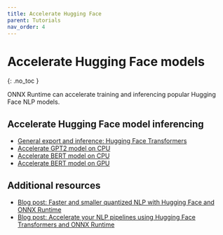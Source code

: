 ```yaml
---
title: Accelerate Hugging Face
parent: Tutorials
nav_order: 4
---
```

# Accelerate Hugging Face models
{: .no_toc }

ONNX Runtime can accelerate training and inferencing popular Hugging Face NLP models.

<!-- ## Contents
{: .no_toc }

* TOC placeholder
{:toc} -->

## Accelerate Hugging Face model inferencing

* [General export and inference: Hugging Face Transformers](https://github.com/huggingface/notebooks/blob/master/examples/onnx-export.ipynb)
* [Accelerate GPT2 model on CPU](https://github.com/microsoft/onnxruntime/blob/master/onnxruntime/python/tools/transformers/notebooks/Inference_GPT2_with_OnnxRuntime_on_CPU.ipynb)
* [Accelerate BERT model on CPU](https://github.com/microsoft/onnxruntime/blob/master/onnxruntime/python/tools/transformers/notebooks/PyTorch_Bert-Squad_OnnxRuntime_CPU.ipynb)
* [Accelerate BERT model on GPU](https://github.com/microsoft/onnxruntime/blob/master/onnxruntime/python/tools/transformers/notebooks/PyTorch_Bert-Squad_OnnxRuntime_GPU.ipynb)

## Additional resources
* [Blog post: Faster and smaller quantized NLP with Hugging Face and ONNX Runtime](https://medium.com/microsoftazure/faster-and-smaller-quantized-nlp-with-hugging-face-and-onnx-runtime-ec5525473bb7)
* [Blog post: Accelerate your NLP pipelines using Hugging Face Transformers and ONNX Runtime](https://medium.com/microsoftazure/accelerate-your-nlp-pipelines-using-hugging-face-transformers-and-onnx-runtime-2443578f4333)
